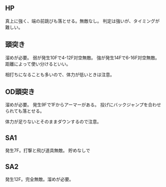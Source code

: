 ## HP

真上に強く、端の前跳びも落とせる。無敵なし。
判定は強いが、タイミングが難しい。

## 頭突き

溜めが必要。
弱が発生10Fで4-12F対空無敵。
強が発生14Fで6-16F対空無敵。
距離によって使い分けるといい。

相打ちになることも多いので、体力が低いときは注意。

## OD頭突き

溜めが必要。
発生9Fで1Fからアーマーがある。
投げにバックジャンプを合わせられても落とせる。

体力が足りないとそのままダウンするので注意。

## SA1

発生7F。打撃と飛び道具無敵。
貯めなしで

## SA2

発生12F。完全無敵。溜めが必要。
